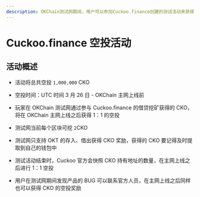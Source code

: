 ```yaml
---
description: OKChain测试网期间，用户可以参加Cuckoo.finance创建的测试活动来获得正式网空投。
---
```


# Cuckoo.finance 空投活动

## 活动概述

- 活动将总共空投 `1,000,000` CKO
- 空投时间：UTC 时间 3 月 26 日 - OKChain 主网上线前

- 玩家在 OKChain 测试网通过参与 Cuckoo.finance 的借贷挖矿获得的 CKO，将在 OKChain 主网上线之后获得 1：1 的空投
- 测试网当前每个区块可挖 `2`CKO
- 测试网只支持 OKT 的存入、借出获得 CKO 奖励，获得的 CKO 要记得及时提取到自己的钱包中
- 测试活动结束时，Cuckoo 官方会快照 CKO 持有地址的数量，在主网上线之后进行 1：1 空投
- 用户在测试网期间发现产品的 BUG 可以联系官方人员，在主网上线之后同样也可以获得 CKO 的空投奖励
